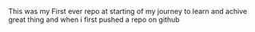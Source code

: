 This was my First ever repo at starting of my journey to learn and achive great thing and when i first pushed a repo on github
